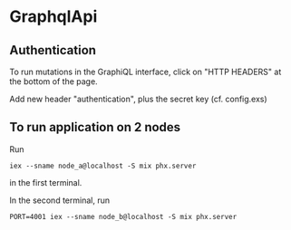 # GraphqlApi

## Authentication

To run mutations in the GraphiQL interface, click on "HTTP HEADERS" at the bottom of the
page.

Add new header "authentication", plus the secret key (cf. config.exs)

## To run application on 2 nodes

Run 

```
iex --sname node_a@localhost -S mix phx.server
```
in the first terminal.

In the second terminal, run
```
PORT=4001 iex --sname node_b@localhost -S mix phx.server
```